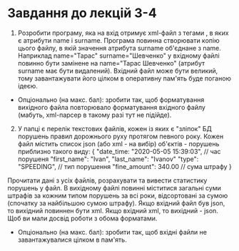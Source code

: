 # Завдання до лекцій 3-4
1. Розробити програму, яка на вхід отримує xml-файл з тегами <person>, в яких є атрибути name і surname.
Програма повинна створювати копію цього файлу, в якій значення атрибута surname об'єднане з name.
Наприклад name="Тарас" surname="Шевченко" у вхідному файлі повинно бути замінене на name="Тарас Шевченко" (атрибут surname має бути видалений).
Вхідний файл може бути великий, тому завантажувати його цілком в оперативну пам'ять буде поганою ідеєю.
* Опціонально (на макс. бал): зробити так, щоб форматування вихідного файла повторювало форматування вхідного файлу (мабуть, xml-парсер в такому разі тут не підійде).

2. У папці є перелік текстових файлів, кожен із яких є "зліпок" БД порушень правил дорожнього руху протягом певного року.
Кожен файл містить список json (або xml - на вибір) об'єктів - порушень приблизно такого виду:
{
    "date_time: "2020-05-05 15:39:03", // час порушеня
    "first_name": "Ivan",
    "last_name": "Ivanov"
    "type": "SPEEDING", // тип порушення
    "fine_amount": 340.00 // сума штрафу
}

Прочитати дані з усіх файлів, розрахувати та вивести статистику порушень у файл. В вихідному файлі повинні міститися загальні суми штрафів за кожним типом порушень за всі роки, відсортовані за сумою (спочатку за найбільшою сумою штрафу).
Якщо вхідний файл був json, то вихідний повиннен бути xml. Якщо вхідний xml, то вихідний - json. Щоб ви мали досвід роботи з обома форматами.
* Опціонально (на макс. бал): зробити так, щоб вхідні файли не завантажувалися цілком в пам'ять.
